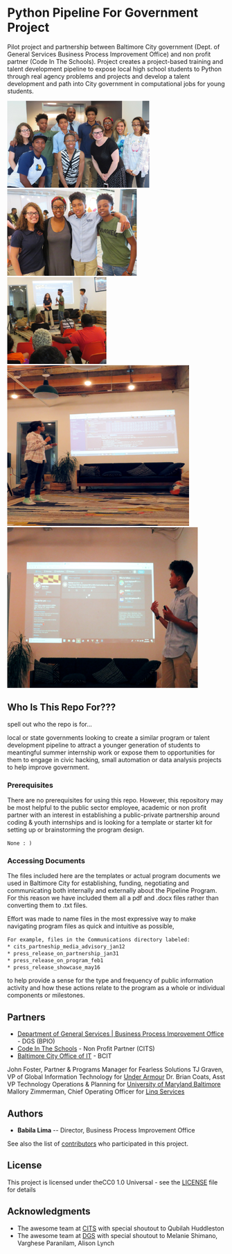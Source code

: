 # Python Pipeline For Government Project

Pilot project and partnership between Baltimore City government (Dept. of General Services Business Process Improvement Office) and non profit partner (Code In The Schools). Project creates a project-based training and talent development pipeline to expose local high school students to Python through real agency problems and projects and develop a talent development and path into City government in computational jobs for young students.  

<img src='Media_and_Photos/CITSDGS_2.jpg' height=200> <img src='Media_and_Photos/CITSDGS_3.jpg' height=200> <img src='Media_and_Photos/CITSDGS_4.jpg' height=200>
<img src='Media_and_Photos/CITSDGS_15.jpg' height=370 width=420> <img src='Media_and_Photos/CITSDGS_16.jpg' height=370 width=440>  

## Who Is This Repo For???

spell out who the repo is for...

local or state governments looking to create a similar program or talent development pipeline to attract a younger generation of students to meantingful summer internship work or expose them to opportunities for them to engage in civic hacking, small automation or data analysis projects to help improve government.

### Prerequisites

There are no prerequisites for using this repo. However, this repository may be most helpful to the public sector employee, academic or non profit partner with an interest in establishing a public-private partnership around coding & youth internships and is looking for a template or starter kit for setting up or brainstorming the program design.
```
None : )
```

### Accessing Documents

The files included here are the templates or actual program documents we used in Baltimore City for establishing, funding, negotiating and communicating both internally and externally about the Pipeline Program.  For this reason we have included them all a pdf and .docx files rather than converting them to .txt files.  

Effort was made to name files in the most expressive way to make navigating program files as quick and intuitive as possible,
```
For example, files in the Communications directory labeled:
* cits_partneship_media_advisory_jan12
* press_release_on_partnership_jan31
* press_release_on_program_feb1
* press_release_showcase_may16
```
to help provide a sense for the type and frequency of public information activity and how these actions relate to the program as a whole or individual components or milestones.


## Partners

* [Department of General Services | Business Process Improvement Office](https://generalservices.baltimorecity.gov/business-process-improvement-office) - DGS (BPIO)
* [Code In The Schools](https://www.codeintheschools.org/) - Non Profit Partner (CITS)
* [Baltimore City Office of IT](https://moit.baltimorecity.gov/) - BCIT

 <img src=''>John Foster, Partner & Programs Manager for Fearless Solutions
 <img src=''>TJ Graven, VP of Global Information Technology for [Under Armour](https://www.underarmour.com/en-us/) 
 <img src=''>Dr. Brian Coats, Asst VP Technology Operations & Planning for [University of Maryland Baltimore](http://www.umaryland.edu/)
 <img src=''>Mallory Zimmerman, Chief Operating Officer for [Linq Services](https://www.linqservices.com/)
 


## Authors

* **Babila Lima**  -- Director, Business Process Improvement Office

See also the list of [contributors](https://github.com/brl1906/PythonPipelineProgram/blob/master/Initiation_Planning/project_contributors_list.txt) who participated in this project.

## License

This project is licensed under theCC0 1.0 Universal - see the [LICENSE](https://github.com/brl1906/PythonPipelineProgram/blob/master/License.txt) file for details

## Acknowledgments

* The awesome team at [CITS](https://www.codeintheschools.org/staff/) with special shoutout to Qubilah Huddleston
* The awesome team at [DGS](https://generalservices.baltimorecity.gov/) with special shoutout to Melanie Shimano, Varghese Paranilam, Alison Lynch
